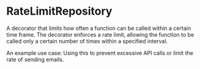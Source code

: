 # RateLimitRepository
A decorator that limits how often a function can be called within a certain time frame.
The decorator enforces a rate limit, allowing the function to be called only a certain number 
of times within a specified interval.

An example use case: Using this to prevent excessive API calls or limit the rate of sending emails.

